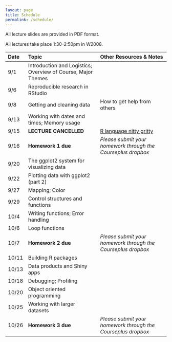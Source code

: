 ```yaml
---
layout: page
title: Schedule 
permalink: /schedule/
---
```


All lecture slides are provided in PDF format.

All lectures take place 1:30-2:50pm in W2008.

| Date | Topic | Other Resources & Notes |
|:---- |:----- |:------------------------|
9/1 | Introduction and Logistics; Overview of Course, Major Themes | |
9/6 | Reproducible research in RStudio| |
9/8 | Getting and cleaning data| How to get help from others |
9/13 | Working with dates and times; Memory usage| |
9/15 | **LECTURE CANCELLED** | [R language nitty gritty](../notes/pdf/r-nuts-bolts.pdf)  
9/16 | **Homework 1 due** | *Please submit your homework through the Courseplus dropbox* |
9/20 | The ggplot2 system for visualizing data| |
9/22 | Plotting data with ggplot2 (part 2)| |
9/27 | Mapping; Color | |
9/29 | Control structures and functions| |
10/4 | Writing functions; Error handling| |
10/6 | Loop functions| |
10/7 | **Homework 2 due** | *Please submit your homework through the Courseplus dropbox* |
10/11 | Building R packages | |
10/13 | Data products and Shiny apps | |
10/18 | Debugging; Profiling | |
10/20 | Object oriented programming | |
10/25| Working with larger datasets |  |
10/26 | **Homework 3 due** | *Please submit your homework through the Courseplus dropbox* |
